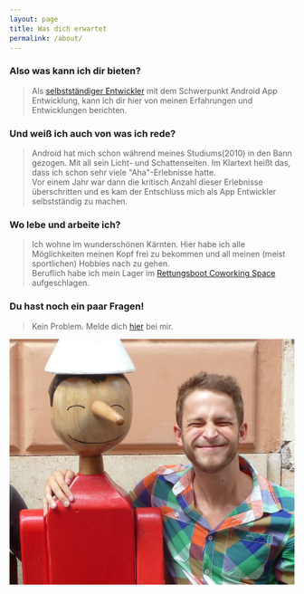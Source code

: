 ```yaml
---
layout: page
title: Was dich erwartet
permalink: /about/
---
```



### Also was kann ich dir bieten? 
>Als [selbstständiger Entwickler](http://codemode.at) mit dem Schwerpunkt Android App Entwicklung, kann ich dir hier von meinen Erfahrungen und Entwicklungen berichten.  

### Und weiß ich auch von was ich rede?
>Android hat mich schon während meines Studiums(2010) in den Bann gezogen. Mit all sein Licht- und Schattenseiten. Im Klartext heißt das, dass ich schon sehr viele "Aha"-Erlebnisse hatte. <br /> Vor einem Jahr war dann die kritisch Anzahl dieser Erlebnisse überschritten und es kam der Entschluss mich als App Entwickler selbstständig zu machen. 

### Wo lebe und arbeite ich? 
>Ich wohne im wunderschönen Kärnten. Hier habe ich alle Möglichkeiten meinen Kopf frei zu bekommen und all meinen (meist sportlichen) Hobbies nach zu gehen. <br /> 
>Beruflich habe ich mein Lager im [Rettungsboot Coworking Space](http://rettungsboot.co.at) aufgeschlagen. 

### Du hast noch ein paar Fragen!
> Kein Problem. Melde dich [hier](mailto:info@skienzl.com) bei mir.


![](/assets/images/about_me.jpg "That's me")


